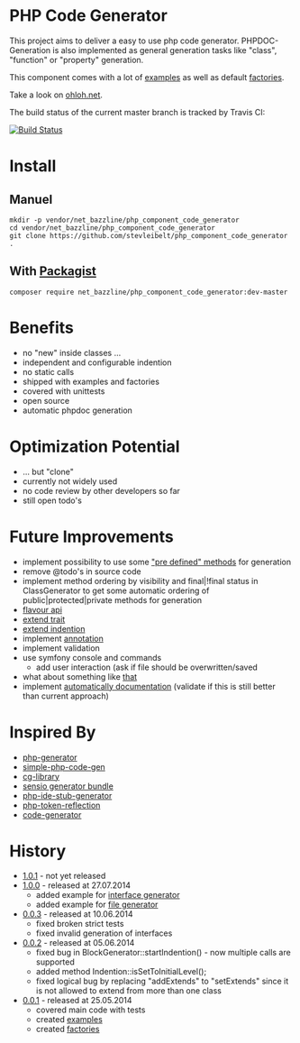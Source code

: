 # PHP Code Generator

This project aims to deliver a easy to use php code generator.
PHPDOC-Generation is also implemented as general generation tasks like "class", "function" or "property" generation.

This component comes with a lot of [examples](https://github.com/stevleibelt/php_component_code_generator/tree/master/example) as well as default [factories](https://github.com/stevleibelt/php_component_code_generator/tree/master/source/Net/Bazzline/Component/CodeGenerator/Factory).

Take a look on [ohloh.net](https://www.ohloh.net/p/php_component_code_generator).

The build status of the current master branch is tracked by Travis CI: 

[![Build Status](https://travis-ci.org/stevleibelt/php_component_code_generator.png?branch=master)](http://travis-ci.org/stevleibelt/php_component_code_generator)

# Install

## Manuel

    mkdir -p vendor/net_bazzline/php_component_code_generator
    cd vendor/net_bazzline/php_component_code_generator
    git clone https://github.com/stevleibelt/php_component_code_generator .

## With [Packagist](https://packagist.org/packages/net_bazzline/php_component_code_generator)

    composer require net_bazzline/php_component_code_generator:dev-master

# Benefits

* no "new" inside classes ...
* independent and configurable indention
* no static calls
* shipped with examples and factories
* covered with unittests
* open source
* automatic phpdoc generation

# Optimization Potential 

* ... but "clone"
* currently not widely used 
* no code review by other developers so far
* still open todo's

# Future Improvements

* implement possibility to use some ["pre defined" methods](https://github.com/wells5609/CodeGenerator/tree/master/src/CodeGenerator/Method) for generation
* remove @todo's in source code
* implement method ordering by visibility and final|!final status in ClassGenerator to get some automatic ordering of public|protected|private methods for generation
* [flavour api](https://github.com/propelorm/Propel/blob/master/generator/lib/builder/om/OMBuilder.php)
* [extend trait](https://github.com/Speicher210/CodeGenerator/blob/master/docs/php/oop/generate-trait.md)
* [extend indention](https://github.com/Speicher210/CodeGenerator/blob/master/src/Wingu/OctopusCore/CodeGenerator/GeneratorInterface.php)
* implement [annotation](https://github.com/Speicher210/CodeGenerator/tree/master/src/Wingu/OctopusCore/CodeGenerator/PHP/Annotation)
* implement validation
* use symfony console and commands
    * add user interaction (ask if file should be overwritten/saved
* what about something like [that](https://github.com/zetacomponents/PhpGenerator/blob/master/docs/example_general.php)
* implement [automatically documentation](https://github.com/wells5609/CodeGenerator) (validate if this is still better than current approach)

# Inspired By

* [php-generator](https://github.com/nette/php-generator)
* [simple-php-code-gen](https://github.com/gotohr/simple-php-code-gen)
* [cg-library](https://github.com/schmittjoh/cg-library)
* [sensio generator bundle](https://github.com/sensiolabs/SensioGeneratorBundle)
* [php-ide-stub-generator](https://github.com/racztiborzoltan/php-ide-stub-generator)
* [php-token-reflection](https://github.com/Andrewsville/PHP-Token-Reflection)
* [code-generator](https://github.com/Speicher210/CodeGenerator)

# History

* [1.0.1](https://github.com/stevleibelt/php_component_code_generator/tree/1.0.1) - not yet released
* [1.0.0](https://github.com/stevleibelt/php_component_code_generator/tree/1.0.0) - released at 27.07.2014
    * added example for [interface generator](https://github.com/stevleibelt/php_component_code_generator/tree/1.0.0/example/InterfaceExample.php)
    * added example for [file generator](https://github.com/stevleibelt/php_component_code_generator/tree/1.0.0/example/FileExample.php)
* [0.0.3](https://github.com/stevleibelt/php_component_code_generator/tree/0.0.3) - released at 10.06.2014
    * fixed broken strict tests
    * fixed invalid generation of interfaces
* [0.0.2](https://github.com/stevleibelt/php_component_code_generator/tree/0.0.2) - released at 05.06.2014
    * fixed bug in BlockGenerator::startIndention() - now multiple calls are supported
    * added method Indention::isSetToInitialLevel();
    * fixed logical bug by replacing "addExtends" to "setExtends" since it is not allowed to extend from more than one class
* [0.0.1](https://github.com/stevleibelt/php_component_code_generator/tree/0.0.1) - released at 25.05.2014
    * covered main code with tests
    * created [examples](https://github.com/stevleibelt/php_component_code_generator/tree/0.0.1/example)
    * created [factories](https://github.com/stevleibelt/php_component_code_generator/tree/0.0.1/source/Net/Bazzline/Component/CodeGenerator/Factory)
